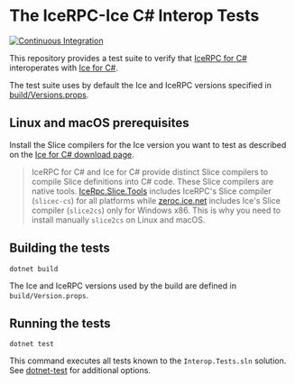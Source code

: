 # The IceRPC-Ice C# Interop Tests

[![Continuous Integration][ci-badge]][ci-home]

This repository provides a test suite to verify that [IceRPC for C#][icerpc-csharp] interoperates with
[Ice for C#][ice-csharp].

The test suite uses by default the Ice and IceRPC versions specified in [build/Versions.props](build/Versions.props).

## Linux and macOS prerequisites

Install the Slice compilers for the Ice version you want to test as described on the
[Ice for C# download page](https://zeroc.com/downloads/ice/3.7/csharp).

> IceRPC for C# and Ice for C# provide distinct Slice compilers to compile Slice definitions into C# code. These
> Slice compilers are native tools.
> [IceRpc.Slice.Tools][icerpc-slice-tools] includes IceRPC's Slice compiler (`slicec-cs`) for all platforms while
> [zeroc.ice.net][zeroc-ice-net] includes Ice's Slice compiler (`slice2cs`) only for Windows x86. This is why you need
> to install manually `slice2cs` on Linux and macOS.

## Building the tests

```shell
dotnet build
```

The Ice and IceRPC versions used by the build are defined in `build/Version.props`.

## Running the tests

```shell
dotnet test
```

This command executes all tests known to the `Interop.Tests.sln` solution. See
[dotnet-test](https://docs.microsoft.com/en-us/dotnet/core/tools/dotnet-test) for additional options.

[ci-badge]: https://github.com/icerpc/icerpc-ice-csharp-interop/actions/workflows/dotnet.yaml/badge.svg
[ci-home]: https://github.com/icerpc/icerpc-ice-csharp-interop/actions/workflows/dotnet.yaml
[icerpc-csharp]: https://github.com:icerpc/icerpc-csharp
[icerpc-slice-tools]: https://www.nuget.org/packages/icerpc.slice.tools
[ice-csharp]: https://github.com:zeroc-ice/ice
[zeroc-ice-net]: https://www.nuget.org/packages/zeroc.ice.net
